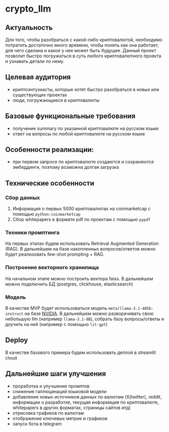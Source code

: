 # crypto_llm

## Актуальность

Для того, чтобы разобраться с какой-либо криптовалютой, необходимо потратить достаточно много времени, чтобы понять как она работает, для чего сделана и какое у нее может быть будущее.
Данный проект позволит быстро погружаться в суть любого криптовалютного проекта и узнавать детали по нему.

## Целевая аудитория

- криптоэнтузиасты, которые хотят быстро разобраться в новых или существующих проектах
- люди, погружающиеся в криптовалюты

## Базовые функциональные требования

- получение summary по указанной криптовалюте на русском языке
- ответ на вопросы по любой криптовалюте на русском языке

## Особенности реализации:

- при первом запросе по криптовалюте создаются и сохраняются эмбеддинги, поэтому возможна долгая загрузка

## Технические особенности

### Сбор данных
1. Информация о первых 5000 криптовалютах на coinmarketcap с помощью `python-coinmarketcap`
2. Сбор whitepapers в формате pdf по проектам с помощью `pypdf`

### Техники промптинга

На первых этапах будем использовать Retrieval Augmented Generation (RAG).
В дальнейшем на базе накопленных вопросов/ответов можно будет реализовать few-shot prompting + RAG.

### Построение векторного хранилища

На начальном этапе можно построить вектора faiss.
В дальнейшем можно подключить БД (postgres, clickhouse, elasticsearch)

### Модель

В качестве MVP будет использоваться модель `meta/llama-3.1-405b-instruct` на базе [NVIDIA](https://build.nvidia.com).
В дальнейшем можно разворачивать свою небольшую llm (например `llama-3.1-8B`), собрать базу вопросы/ответы и доучить на ней (например с помощью `lit-gpt`)

## Deploy

В качестве базового примера будем использовать деплой в streamlit cloud

## Дальнейшие шаги улучшения

- проработка и улучшение промптов
- снижение галлюцинаций языковой модели
- добавление новых источников данных по валютам (X(twitter), reddit, информации о разработке, текущая информация по криптовалюте, whitepapers в других форматах, страницы сайтов итд)
- отрисовка графиков по валютам
- отображение ключевых метрик и графиков
- запуск бота в telegram